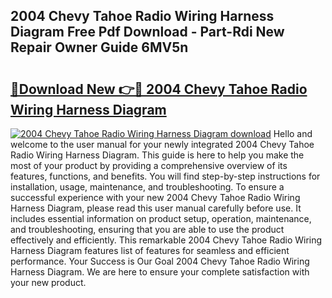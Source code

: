 ## 2004 Chevy Tahoe Radio Wiring Harness Diagram Free Pdf Download - Part-Rdi New Repair Owner Guide 6MV5n

# <h2><a href="http://dfp8mze.blite.top/?on=2004+Chevy+Tahoe+Radio+Wiring+Harness+Diagram">🔗Download New 👉🔴 2004 Chevy Tahoe Radio Wiring Harness Diagram</a></h2>

[![2004 Chevy Tahoe Radio Wiring Harness Diagram download](https://i.imgur.com/lujVjoI.png)](http://dfp8mze.blite.top/?on=2004+Chevy+Tahoe+Radio+Wiring+Harness+Diagram)
Hello and welcome to the user manual for your newly integrated 2004 Chevy Tahoe Radio Wiring Harness Diagram. This guide is here to help you make the most of your product by providing a comprehensive overview of its features, functions, and benefits. You will find step-by-step instructions for installation, usage, maintenance, and troubleshooting. To ensure a successful experience with your new 2004 Chevy Tahoe Radio Wiring Harness Diagram, please read this user manual carefully before use. It includes essential information on product setup, operation, maintenance, and troubleshooting, ensuring that you are able to use the product effectively and efficiently. This remarkable 2004 Chevy Tahoe Radio Wiring Harness Diagram features list of features for seamless and efficient performance. Your Success is Our Goal 2004 Chevy Tahoe Radio Wiring Harness Diagram. We are here to ensure your complete satisfaction with your new product.
